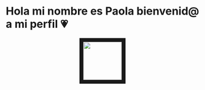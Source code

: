 # Hola mi nombre es Paola bienvenid@ a mi perfil :heartpulse:
<p align="center">
<img src="https://www.google.com.mx/url?sa=i&url=https%3A%2F%2Fgiphy.com%2Fstickers%2Ftransparent-dYs3vAbObBLnkEPruH&psig=AOvVaw1uhu1xRyMBWc2q55JK_dfE&ust=1712944010409000&source=images&cd=vfe&opi=89978449&ved=0CBEQjRxqFwoTCJCQiO3buoUDFQAAAAAdAAAAABAE" width="100" height="100" border="10"/>
</p>
